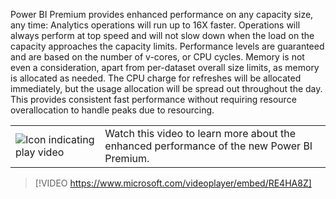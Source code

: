 Power BI Premium provides enhanced performance on any capacity size, any time: Analytics operations will run up to 16X faster. Operations will always perform at top speed and will not slow down when the load on the capacity approaches the capacity limits.  Performance levels are guaranteed and are based on the number of v-cores, or CPU cycles. Memory is not even a consideration, apart from per-dataset overall size limits, as memory is allocated as needed. The CPU charge for refreshes will be allocated immediately, but the usage allocation will be spread out throughout the day. This provides consistent fast performance without requiring resource overallocation to handle peaks due to resourcing.

|||
| :--- | :--- |
| ![Icon indicating play video](../media/video_icon.png)| Watch this video to learn more about the enhanced performance of the new Power BI Premium.|

>[!VIDEO https://www.microsoft.com/videoplayer/embed/RE4HA8Z]

